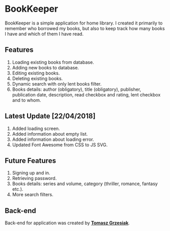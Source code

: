 # BookKeeper
BookKeeper is a simple application for home library. I created it primarily to remember who borrowed my books, but also to keep track how many books I have and which of them I have read.

## Features
1. Loading existing books from database.
2. Adding new books to database.
3. Editing existing books.
4. Deleting existing books.
5. Dynamic search with only lent books filter.
6. Books details: author (obligatory), title (obligatory), publisher, publication date, description, read checkbox and rating, lent checkbox and to whom.

## Latest Update [22/04/2018]
1. Added loading screen.
2. Added information about empty list.
3. Added information about loading error.
4. Updated Font Awesome from CSS to JS SVG.

## Future Features
1. Signing up and in.
2. Retrieving password.
3. Books details: series and volume, category (thriller, romance, fantasy etc.).
4. More search filters.

## Back-end
Back-end for application was created by [**Tomasz Grzesiak**][pomiot].

<!-- Links -->
[pomiot]: https://github.com/Pomiot
